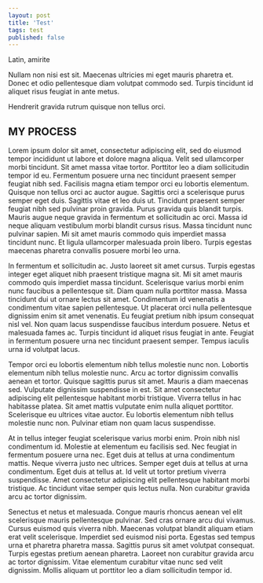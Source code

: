 ```yaml
---
layout: post
title: 'Test'
tags: test
published: false
---
```


Latin, amirite

Nullam non nisi est sit. Maecenas ultricies mi eget mauris pharetra et. Donec et odio pellentesque diam volutpat commodo sed. Turpis tincidunt id aliquet risus feugiat in ante metus.

Hendrerit gravida rutrum quisque non tellus orci.

<!--more-->

## MY PROCESS

Lorem ipsum dolor sit amet, consectetur adipiscing elit, sed do eiusmod tempor incididunt ut labore et dolore magna aliqua. Velit sed ullamcorper morbi tincidunt. Sit amet massa vitae tortor. Porttitor leo a diam sollicitudin tempor id eu. Fermentum posuere urna nec tincidunt praesent semper feugiat nibh sed. Facilisis magna etiam tempor orci eu lobortis elementum. Quisque non tellus orci ac auctor augue. Sagittis orci a scelerisque purus semper eget duis. Sagittis vitae et leo duis ut. Tincidunt praesent semper feugiat nibh sed pulvinar proin gravida. Purus gravida quis blandit turpis. Mauris augue neque gravida in fermentum et sollicitudin ac orci. Massa id neque aliquam vestibulum morbi blandit cursus risus. Massa tincidunt nunc pulvinar sapien. Mi sit amet mauris commodo quis imperdiet massa tincidunt nunc. Et ligula ullamcorper malesuada proin libero. Turpis egestas maecenas pharetra convallis posuere morbi leo urna.

In fermentum et sollicitudin ac. Justo laoreet sit amet cursus. Turpis egestas integer eget aliquet nibh praesent tristique magna sit. Mi sit amet mauris commodo quis imperdiet massa tincidunt. Scelerisque varius morbi enim nunc faucibus a pellentesque sit. Diam quam nulla porttitor massa. Massa tincidunt dui ut ornare lectus sit amet. Condimentum id venenatis a condimentum vitae sapien pellentesque. Ut placerat orci nulla pellentesque dignissim enim sit amet venenatis. Eu feugiat pretium nibh ipsum consequat nisl vel. Non quam lacus suspendisse faucibus interdum posuere. Netus et malesuada fames ac. Turpis tincidunt id aliquet risus feugiat in ante. Feugiat in fermentum posuere urna nec tincidunt praesent semper. Tempus iaculis urna id volutpat lacus.

Tempor orci eu lobortis elementum nibh tellus molestie nunc non. Lobortis elementum nibh tellus molestie nunc. Arcu ac tortor dignissim convallis aenean et tortor. Quisque sagittis purus sit amet. Mauris a diam maecenas sed. Vulputate dignissim suspendisse in est. Sit amet consectetur adipiscing elit pellentesque habitant morbi tristique. Viverra tellus in hac habitasse platea. Sit amet mattis vulputate enim nulla aliquet porttitor. Scelerisque eu ultrices vitae auctor. Eu lobortis elementum nibh tellus molestie nunc non. Pulvinar etiam non quam lacus suspendisse.

At in tellus integer feugiat scelerisque varius morbi enim. Proin nibh nisl condimentum id. Molestie at elementum eu facilisis sed. Nec feugiat in fermentum posuere urna nec. Eget duis at tellus at urna condimentum mattis. Neque viverra justo nec ultrices. Semper eget duis at tellus at urna condimentum. Eget duis at tellus at. Id velit ut tortor pretium viverra suspendisse. Amet consectetur adipiscing elit pellentesque habitant morbi tristique. Ac tincidunt vitae semper quis lectus nulla. Non curabitur gravida arcu ac tortor dignissim.

Senectus et netus et malesuada. Congue mauris rhoncus aenean vel elit scelerisque mauris pellentesque pulvinar. Sed cras ornare arcu dui vivamus. Cursus euismod quis viverra nibh. Maecenas volutpat blandit aliquam etiam erat velit scelerisque. Imperdiet sed euismod nisi porta. Egestas sed tempus urna et pharetra pharetra massa. Sagittis purus sit amet volutpat consequat. Turpis egestas pretium aenean pharetra. Laoreet non curabitur gravida arcu ac tortor dignissim. Vitae elementum curabitur vitae nunc sed velit dignissim. Mollis aliquam ut porttitor leo a diam sollicitudin tempor id.
